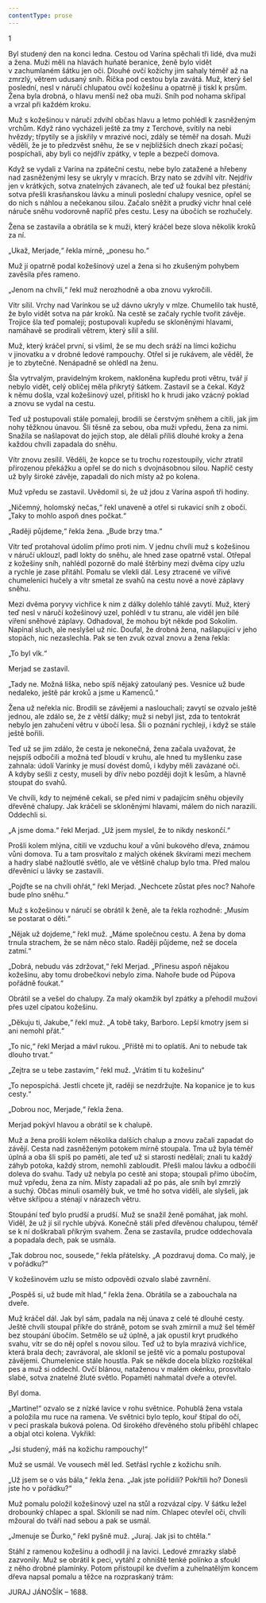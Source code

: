 ```yaml
---
contentType: prose
---
```


1

  

Byl studený den na konci ledna. Cestou od Varína spěchali tři lidé, dva muži a žena. Muži měli na hlavách huňaté beranice, ženě bylo vidět v zachumlaném šátku jen oči. Dlouhé ovčí kožichy jim sahaly téměř až na zmrzlý, větrem udusaný sníh. Říčka pod cestou byla zavátá. Muž, který šel poslední, nesl v náručí chlupatou ovčí kožešinu a opatrně ji tiskl k prsům. Žena byla drobná, o hlavu menší než oba muži. Sníh pod nohama skřípal a vrzal při každém kroku.

Muž s kožešinou v náručí zdvihl občas hlavu a letmo pohlédl k zasněženým vrchům. Když ráno vycházeli ještě za tmy z Terchové, svítily na nebi hvězdy; třpytily se a jiskřily v mrazivé noci, zdály se téměř na dosah. Muži věděli, že je to předzvěst sněhu, že se v nejbližších dnech zkazí počasí; pospíchali, aby byli co nejdřív zpátky, v teple a bezpečí domova.

Když se vydali z Varína na zpáteční cestu, nebe bylo zatažené a hřebeny nad zasněženými lesy se ukryly v mracích. Brzy nato se zdvihl vítr. Nejdřív jen v krátkých, sotva znatelných závanech, ale teď už foukal bez přestání; sotva přešli krasňanskou lávku a minuli poslední chalupy vesnice, opřel se do nich s náhlou a nečekanou silou. Začalo sněžit a prudký vichr hnal celé náruče sněhu vodorovně napříč přes cestu. Lesy na úbočích se rozhučely.

Žena se zastavila a obrátila se k muži, který kráčel beze slova několik kroků za ní.

„Ukaž, Merjade,“ řekla mírně, „ponesu ho.“

Muž jí opatrně podal kožešinový uzel a žena si ho zkušeným pohybem zavěsila přes rameno.

„Jenom na chvíli,“ řekl muž nerozhodně a oba znovu vykročili.

Vítr sílil. Vrchy nad Varínkou se už dávno ukryly v mlze. Chumelilo tak hustě, že bylo vidět sotva na pár kroků. Na cestě se začaly rychle tvořit závěje. Trojice šla teď pomaleji; postupovali kupředu se skloněnými hlavami, namáhavě se prodírali větrem, který sílil a sílil.

Muž, který kráčel první, si všiml, že se mu dech sráží na límci kožichu v jinovatku a v drobné ledové rampouchy. Otřel si je rukávem, ale věděl, že je to zbytečné. Nenápadně se ohlédl na ženu.

Šla vytrvalým, pravidelným krokem, nakloněna kupředu proti větru, tvář jí nebylo vidět, celý obličej měla přikrytý šátkem. Zastavil se a čekal. Když k němu došla, vzal kožešinový uzel, přitiskl ho k hrudi jako vzácný poklad a znovu se vydal na cestu.

Teď už postupovali stále pomaleji, brodili se čerstvým sněhem a cítili, jak jim nohy těžknou únavou. Šli těsně za sebou, oba muži vpředu, žena za nimi. Snažila se našlapovat do jejich stop, ale dělali příliš dlouhé kroky a žena každou chvíli zapadala do sněhu.

Vítr znovu zesílil. Věděli, že kopce se tu trochu rozestoupily, vichr ztratil přirozenou překážku a opřel se do nich s dvojnásobnou silou. Napříč cesty už byly široké závěje, zapadali do nich místy až po kolena.

Muž vpředu se zastavil. Uvědomil si, že už jdou z Varína aspoň tři hodiny.

„Ničemný, holomský nečas,“ řekl unaveně a otřel si rukavicí sníh z obočí. „Taky to mohlo aspoň dnes počkat.“

„Raději půjdeme,“ řekla žena. „Bude brzy tma.“

Vítr teď protahoval údolím přímo proti nim. V jednu chvíli muž s kožešinou v náručí uklouzl, padl lokty do sněhu, ale hned zase opatrně vstal. Otřepal z kožešiny sníh, nahlédl pozorně do malé štěrbiny mezi dvěma cípy uzlu a rychle je zase přitáhl. Pomalu se vlekli dál. Lesy ztracené ve vířivé chumelenici hučely a vítr smetal ze svahů na cestu nové a nové záplavy sněhu.

Mezi dvěma poryvy vichřice k nim z dálky dolehlo táhlé zavytí. Muž, který teď nesl v náručí kožešinový uzel, pohlédl v tu stranu, ale viděl jen bílé víření sněhové záplavy. Odhadoval, že mohou být někde pod Sokolím. Napínal sluch, ale neslyšel už nic. Doufal, že drobná žena, našlapující v jeho stopách, nic nezaslechla. Pak se ten zvuk ozval znovu a žena řekla:

„To byl vlk.“

Merjad se zastavil.

„Tady ne. Možná liška, nebo spíš nějaký zatoulaný pes. Vesnice už bude nedaleko, ještě pár kroků a jsme u Kamenců.“

Žena už neřekla nic. Brodili se závějemi a naslouchali; zavytí se ozvalo ještě jednou, ale zdálo se, že z větší dálky; muž si nebyl jist, zda to tentokrát nebylo jen zahučení větru v úbočí lesa. Šli o poznání rychleji, i když se stále ještě bořili.

Teď už se jim zdálo, že cesta je nekonečná, žena začala uvažovat, že nejspíš odbočili a možná teď bloudí v kruhu, ale hned tu myšlenku zase zahnala: údolí Varínky je musí dovést domů, i kdyby měli zavázané oči. A kdyby sešli z cesty, museli by dřív nebo později dojít k lesům, a hlavně stoupat do svahů.

Ve chvíli, kdy to nejméně cekali, se před nimi v padajícím sněhu objevily dřevěné chalupy. Jak kráčeli se skloněnými hlavami, málem do nich narazili. Oddechli si.

„A jsme doma.“ řekl Merjad. „Už jsem myslel, že to nikdy neskončí.“

Prošli kolem mlýna, cítili ve vzduchu kouř a vůni bukového dřeva, známou vůni domova. Tu a tam prosvítalo z malých okének škvírami mezi mechem a hadry slabé nažloutlé světlo, ale ve většině chalup bylo tma. Před malou dřevěnicí u lávky se zastavili.

„Pojďte se na chvíli ohřát,“ řekl Merjad. „Nechcete zůstat přes noc? Nahoře bude plno sněhu.“

Muž s kožešinou v náručí se obrátil k ženě, ale ta řekla rozhodně: „Musím se postarat o děti.“

„Nějak už dojdeme,“ řekl muž. „Máme společnou cestu. A žena by doma trnula strachem, že se nám něco stalo. Raději půjdeme, než se docela zatmí.“

„Dobrá, nebudu vás zdržovat,“ řekl Merjad. „Přinesu aspoň nějakou kožešinu, aby tomu drobečkovi nebylo zima. Nahoře bude od Púpova pořádně foukat.“

Obrátil se a vešel do chalupy. Za malý okamžik byl zpátky a přehodil mužovi přes uzel cípatou kožešinu.

„Děkuju ti, Jakube,“ řekl muž. „A tobě taky, Barboro. Lepší kmotry jsem si ani nemohl přát.“

„To nic,“ řekl Merjad a mávl rukou. „Příště mi to oplatíš. Ani to nebude tak dlouho trvat.“

„Zejtra se u tebe zastavím,“ řekl muž. „Vrátím ti tu kožešinu“

„To nepospíchá. Jestli chcete jít, raději se nezdržujte. Na kopanice je to kus cesty.“

„Dobrou noc, Merjade,“ řekla žena.

Merjad pokývl hlavou a obrátil se k chalupě.

Muž a žena prošli kolem několika dalších chalup a znovu začali zapadat do závějí. Cesta nad zasněženým potokem mírně stoupala. Tma už byla téměř úplná a oba šli spíš po paměti, ale teď už si starosti nedělali; znali tu každý záhyb potoka, každý strom, nemohli zabloudit. Přešli malou lávku a odbočili doleva do svahu. Tady už nebyla po cestě ani stopa; stoupali přímo úbočím, muž vpředu, žena za ním. Místy zapadali až po pás, ale sníh byl zmrzlý a suchý. Občas minuli osamělý buk, ve tmě ho sotva viděli, ale slyšeli, jak větve skřípou a sténají v nárazech větru.

Stoupání teď bylo prudší a prudší. Muž se snažil ženě pomáhat, jak mohl. Viděl, že už jí sil rychle ubývá. Konečně stáli před dřevěnou chalupou, téměř se k ní doškrabali příkrým svahem. Žena se zastavila, prudce oddechovala a popadala dech, pak se usmála.

„Tak dobrou noc, sousede,“ řekla přátelsky. „A pozdravuj doma. Co malý, je v pořádku?“

V kožešinovém uzlu se místo odpovědi ozvalo slabé zavrnění.

„Pospěš si, už bude mít hlad,“ řekla žena. Obrátila se a zabouchala na dveře.

Muž kráčel dál. Jak byl sám, padala na něj únava z celé té dlouhé cesty. Ještě chvíli stoupal příkře do stráně, potom se svah zmírnil a muž šel téměř bez stoupání úbočím. Setmělo se už úplně, a jak opustil kryt prudkého svahu, vítr se do něj opřel s novou silou. Teď už to byla mrazivá vichřice, která brala dech; zavrávoral, ale sklonil se ještě víc a pomalu postupoval závějemi. Chumelenice stále houstla. Pak se někde docela blízko rozštěkal pes a muž si oddechl. Ovčí blánou, nataženou v malém okénku, prosvítalo slabé, sotva znatelné žluté světlo. Popaměti nahmatal dveře a otevřel.

Byl doma.

„Martine!“ ozvalo se z nízké lavice v rohu světnice. Pohublá žena vstala a položila mu ruce na ramena. Ve světnici bylo teplo, kouř štípal do očí, v peci praskala buková polena. Od širokého dřevěného stolu přiběhl chlapec a objal otci kolena. Vykřikl:

„Jsi studený, máš na kožichu rampouchy!“

Muž se usmál. Ve vousech měl led. Setřásl rychle z kožichu sníh.

„Už jsem se o vás bála,“ řekla žena. „Jak jste pořídili? Pokřtili ho? Donesli jste ho v pořádku?“

Muž pomalu položil kožešinový uzel na stůl a rozvázal cípy. V šátku ležel drobounký chlapec a spal. Sklonili se nad ním. Chlapec otevřel oči, chvíli mžoural do tváří nad sebou a pak se usmál.

„Jmenuje se Ďurko,“ řekl pyšně muž. „Juraj. Jak jsi to chtěla.“

Stáhl z ramenou kožešinu a odhodil ji na lavici. Ledové zmrazky slabě zazvonily. Muž se obrátil k peci, vytáhl z ohniště tenké polínko a sfoukl z něho drobné plamínky. Potom přistoupil ke dveřím a zuhelnatělým koncem dřeva napsal pomalu a těžce na rozpraskaný trám:

JURAJ JÁNOŠÍK – 1688.
